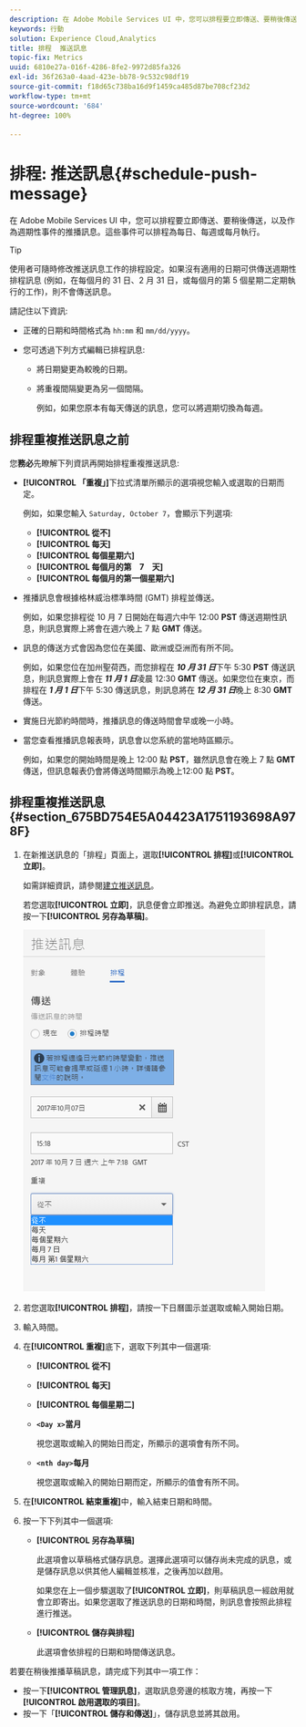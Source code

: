 ```yaml
---
description: 在 Adobe Mobile Services UI 中，您可以排程要立即傳送、要稍後傳送，以及作為週期性事件的推播訊息。這些事件可以排程為每日、每週或每月執行。
keywords: 行動
solution: Experience Cloud,Analytics
title: 排程  推送訊息
topic-fix: Metrics
uuid: 6810e27a-016f-4286-8fe2-9972d85fa326
exl-id: 36f263a0-4aad-423e-bb78-9c532c98df19
source-git-commit: f18d65c738ba16d9f1459ca485d87be708cf23d2
workflow-type: tm+mt
source-wordcount: '684'
ht-degree: 100%

---
```


# 排程: 推送訊息{#schedule-push-message}

在 Adobe Mobile Services UI 中，您可以排程要立即傳送、要稍後傳送，以及作為週期性事件的推播訊息。這些事件可以排程為每日、每週或每月執行。

>[!TIP]
>
>使用者可隨時修改推送訊息工作的排程設定。如果沒有適用的日期可供傳送週期性排程訊息 (例如，在每個月的 31 日、2 月 31 日，或每個月的第 5 個星期二定期執行的工作)，則不會傳送訊息。

請記住以下資訊:

* 正確的日期和時間格式為 `hh:mm` 和 `mm/dd/yyyy`。

* 您可透過下列方式編輯已排程訊息:

   * 將日期變更為較晚的日期。
   * 將重複間隔變更為另一個間隔。

      例如，如果您原本有每天傳送的訊息，您可以將週期切換為每週。

## 排程重複推送訊息之前

您&#x200B;**務必**&#x200B;先瞭解下列資訊再開始排程重複推送訊息:

* **[!UICONTROL 「重複」]**&#x200B;下拉式清單所顯示的選項視您輸入或選取的日期而定。

   例如，如果您輸入 `Saturday, October 7`，會顯示下列選項:

   * **[!UICONTROL 從不]**
   * **[!UICONTROL 每天]**
   * **[!UICONTROL 每個星期六]**
   * **[!UICONTROL 每個月的第　7　天]**
   * **[!UICONTROL 每個月的第一個星期六]**

* 推播訊息會根據格林威治標準時間 (GMT) 排程並傳送。

   例如，如果您排程從 10 月 7 日開始在每週六中午 12:00 **PST** 傳送週期性訊息，則訊息實際上將會在週六晚上 7 點 **GMT** 傳送。
* 訊息的傳送方式會因為您位在美國、歐洲或亞洲而有所不同。

   例如，如果您位在加州聖荷西，而您排程在 ***10 月 31 日***&#x200B;下午 5:30 **PST** 傳送訊息，則訊息實際上會在 ***11 月 1 日***&#x200B;凌晨 12:30 **GMT** 傳送。如果您位在東京，而排程在 ***1 月 1 日***&#x200B;下午 5:30 傳送訊息，則訊息將在 ***12 月 31 日***&#x200B;晚上 8:30 **GMT** 傳送。
* 實施日光節約時間時，推播訊息的傳送時間會早或晚一小時。
* 當您查看推播訊息報表時，訊息會以您系統的當地時區顯示。

   例如，如果您的開始時間是晚上 12:00 點 **PST**，雖然訊息會在晚上 7 點 **GMT** 傳送，但訊息報表仍會將傳送時間顯示為晚上12:00 點 **PST**。

## 排程重複推送訊息 {#section_675BD754E5A04423A1751193698A978F}

1. 在新推送訊息的「排程」頁面上，選取&#x200B;**[!UICONTROL 排程]**&#x200B;或&#x200B;**[!UICONTROL 立即]**。

   如需詳細資訊，請參閱[建立推送訊息](/help/using/in-app-messaging/t-create-push-message/t-create-push-message.md)。

   若您選取&#x200B;**[!UICONTROL 立即]**，訊息便會立即推送。為避免立即排程訊息，請按一下&#x200B;**[!UICONTROL 另存為草稿]**。

   ![](assets/schedule-push-message.png)

1. 若您選取&#x200B;**[!UICONTROL 排程]**，請按一下日曆圖示並選取或輸入開始日期。
1. 輸入時間。 
1. 在&#x200B;**[!UICONTROL 重複]**&#x200B;底下，選取下列其中一個選項:

   * **[!UICONTROL 從不]**
   * **[!UICONTROL 每天]**
   * **[!UICONTROL 每個星期二]**
   * **`<Day x>`當月**

      視您選取或輸入的開始日而定，所顯示的選項會有所不同。
   * **`<nth day>`每月**

      視您選取或輸入的開始日期而定，所顯示的值會有所不同。

1. 在&#x200B;**[!UICONTROL 結束重複]**&#x200B;中，輸入結束日期和時間。
1. 按一下下列其中一個選項:

   * **[!UICONTROL 另存為草稿]**

      此選項會以草稿格式儲存訊息。選擇此選項可以儲存尚未完成的訊息，或是儲存訊息以供其他人編輯並核准，之後再加以啟用。

      如果您在上一個步驟選取了&#x200B;**[!UICONTROL 立即]**，則草稿訊息一經啟用就會立即寄出。如果您選取了推送訊息的日期和時間，則訊息會按照此排程進行推送。

   * **[!UICONTROL 儲存與排程]**

      此選項會依排程的日期和時間傳送訊息。

若要在稍後推播草稿訊息，請完成下列其中一項工作：

* 按一下&#x200B;**[!UICONTROL 管理訊息]**，選取訊息旁邊的核取方塊，再按一下&#x200B;**[!UICONTROL 啟用選取的項目]**。
* 按一下「**[!UICONTROL 儲存和傳送]**」，儲存訊息並將其啟用。
